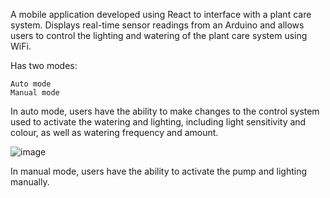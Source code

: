 A mobile application developed using React to interface with a plant care system. Displays real-time sensor readings from an Arduino and allows users to control the lighting and watering of the plant care system using WiFi.

Has two modes:

    Auto mode
    Manual mode

In auto mode, users have the ability to make changes to the control system used to activate the watering and lighting, including light sensitivity and colour, as well as watering frequency and amount.

![image](https://github.com/calvinhtr/Plant-B-App/assets/46030078/0c6a3033-c318-46f7-9fc5-c515b4badbf1)

In manual mode, users have the ability to activate the pump and lighting manually.
